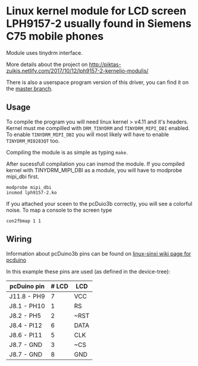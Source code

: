 # Linux kernel module for LCD screen LPH9157-2 usually found in Siemens C75 mobile phones

Module uses tinydrm interface.

More details about the project on http://piktas-zuikis.netlify.com/2017/10/12/lph9157-2-kernelio-modulis/

There is also a userspace program version of this driver, you can find it on the [master branch](https://github.com/piktaszuikis/lph9157-2/tree/master).

## Usage
To compile the program you will need linux kernel > v4.11 and it's headers. Kernel must me compilled with `DRM_TINYDRM` and `TINYDRM_MIPI_DBI` enabled.
To enable `TINYDRM_MIPI_DBI` you will most likely will have to enable `TINYDRM_MI0283QT` too.

Compiling the module is as simple as typing `make`.

After sucessfull compilation you can insmod the module. If you compiled kernel with TINYDRM_MIPI_DBI as a module, you will have to modprobe mipi_dbi first.

```
modprobe mipi_dbi
insmod lph9157-2.ko
```

If you attached your sceen to the pcDuio3b correctly, you will see a colorful noise. To map a console to the screen type

```
con2fbmap 1 1
```

## Wiring
Information about pcDuino3b pins can be found on [linux-sinxi wiki page for pcduino](http://linux-sunxi.org/LinkSprite_pcDuino3#Expansion_headers)

In this example these pins are used (as defined in the device-tree):

| pcDuino pin | # LCD | LCD
|-------------|-------|----|
| J11.8 - PH9 | 7 | VCC
| J8.1 - PH10 | 1 |	RS
| J8.2 - PH5  | 2 |	~RST
| J8.4 - PI12 | 6 |	DATA
| J8.6 - PI11 | 5 |	CLK
| J8.7 - GND  | 3 |	~CS
| J8.7 - GND  | 8 |	GND
